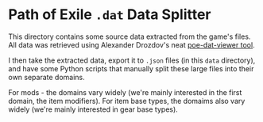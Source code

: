 # Path of Exile `.dat` Data Splitter

This directory contains some source data extracted from the game's files. All data was retrieved using Alexander Drozdov's neat [poe-dat-viewer tool](https://snosme.github.io/poe-dat-viewer/).

I then take the extracted data, export it to `.json` files (in this `data` directory), and have some Python scripts that manually split these large files into their own separate domains.

For mods - the domains vary widely (we're mainly interested in the first domain, the item modifiers). For item base types, the domaims also vary widely (we're mainly interested in gear base types).
